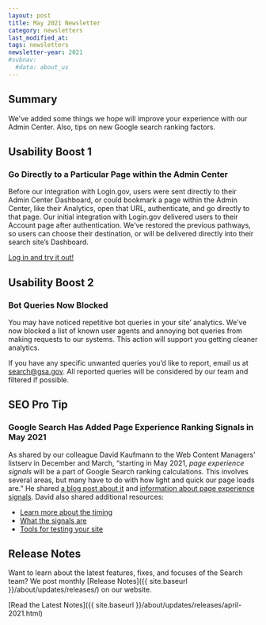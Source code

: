 ```yaml
---
layout: post
title: May 2021 Newsletter
category: newsletters
last_modified_at: 
tags: newsletters
newsletter-year: 2021
#subnav:
  #data: about_us
---
```


## Summary
We've added some things we hope will improve your experience with our Admin Center. Also, tips on new Google search ranking factors.

## Usability Boost 1

### Go Directly to a Particular Page within the Admin Center

Before our integration with Login.gov, users were sent directly to their Admin Center Dashboard, or could bookmark a page within the Admin Center, like their Analytics, open that URL, authenticate, and go directly to that page. Our initial integration with Login.gov delivered users to their Account page after authentication. We’ve restored the previous pathways, so users can choose their destination, or will be delivered directly into their search site’s Dashboard.

<a href="https://search.usa.gov/sites" target="_blank">Log in and try it out!</a>

## Usability Boost 2

### Bot Queries Now Blocked

You may have noticed repetitive bot queries in your site’ analytics. We've now blocked a list of known user agents and annoying bot queries from making requests to our systems. This action will support you getting cleaner analytics.


If you have any specific unwanted queries you’d like to report, email us at [search@gsa.gov](mailto:search@gsa.gov). All reported queries will be considered by our team and filtered if possible.

## SEO Pro Tip

### Google Search Has Added Page Experience Ranking Signals in May 2021 
As shared by our colleague David Kaufmann to the Web Content Managers’ listserv in December and March, “starting in May 2021, _page experience signals_ will be a part of Google Search ranking calculations. This involves several areas, but many have to do with how light and quick our page loads are.” He shared [a blog post about it](https://developers.google.com/search/blog/2020/11/timing-for-page-experience) and [information about page experience signals](https://developers.google.com/search/docs/guides/page-experience). David also shared additional resources:

*   [Learn more about the timing](https://developers.google.com/search/blog/2020/11/timing-for-page-experience)
*   [What the signals are](https://developers.google.com/search/docs/guides/page-experience)
*   [Tools for testing your site](https://web.dev/vitals-tools/)

## Release Notes

Want to learn about the latest features, fixes, and focuses of the Search team? We post monthly [Release Notes]({{ site.baseurl }}/about/updates/releases/) on our website.

[Read the Latest Notes]({{ site.baseurl }}/about/updates/releases/april-2021.html)